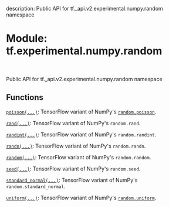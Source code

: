 description: Public API for tf._api.v2.experimental.numpy.random namespace

<div itemscope itemtype="http://developers.google.com/ReferenceObject">
<meta itemprop="name" content="tf.experimental.numpy.random" />
<meta itemprop="path" content="Stable" />
</div>

# Module: tf.experimental.numpy.random

<!-- Insert buttons and diff -->

<table class="tfo-notebook-buttons tfo-api nocontent" align="left">

</table>



Public API for tf._api.v2.experimental.numpy.random namespace



## Functions

[`poisson(...)`](../../../tf/experimental/numpy/random/poisson.md): TensorFlow variant of NumPy's <a href="../../../tf/random/poisson.md"><code>random.poisson</code></a>.

[`rand(...)`](../../../tf/experimental/numpy/random/rand.md): TensorFlow variant of NumPy's `random.rand`.

[`randint(...)`](../../../tf/experimental/numpy/random/randint.md): TensorFlow variant of NumPy's `random.randint`.

[`randn(...)`](../../../tf/experimental/numpy/random/randn.md): TensorFlow variant of NumPy's `random.randn`.

[`random(...)`](../../../tf/experimental/numpy/random/random.md): TensorFlow variant of NumPy's `random.random`.

[`seed(...)`](../../../tf/experimental/numpy/random/seed.md): TensorFlow variant of NumPy's `random.seed`.

[`standard_normal(...)`](../../../tf/experimental/numpy/random/standard_normal.md): TensorFlow variant of NumPy's `random.standard_normal`.

[`uniform(...)`](../../../tf/experimental/numpy/random/uniform.md): TensorFlow variant of NumPy's <a href="../../../tf/random/uniform.md"><code>random.uniform</code></a>.

